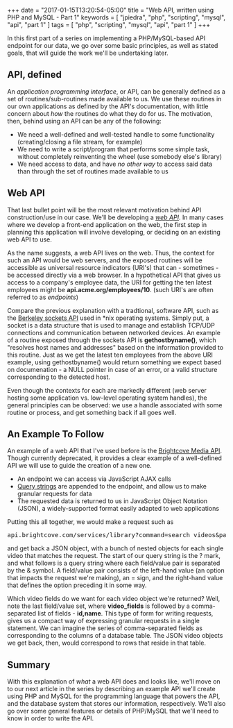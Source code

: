 +++
date = "2017-01-15T13:20:54-05:00"
title = "Web API, written using PHP and MySQL - Part 1"
keywords = [ "jpiedra", "php", "scripting", "mysql", "api", "part 1" ]
tags = [ "php", "scripting", "mysql", "api", "part 1" ]
+++

In this first part of a series on implementing a PHP/MySQL-based API endpoint for our data, we go over some basic principles, as well as stated goals, that will guide the work we'll be undertaking later.

<!--more-->
<h2>API, defined</h2>

An <i>application programming interface</i>, or API, can be generally defined as a set of routines/sub-routines made available to us. We use these routines in our own applications as defined by the API's documentation, with little concern about <i>how</i> the routines do what they do for us. The motivation, then, behind using an API can be any of the following:

<ul>
	<li>We need a well-defined and well-tested handle to some functionality (creating/closing a file stream, for example)</li>
	<li>We need to write a script/program that performs some simple task, without completely reinventing the wheel (use somebody else's library)</li>
	<li>We need access to data, and have <i>no other way</i> to access said data than through the set of routines made available to us</li>
</ul>

<h2>Web API</h2>

That last bullet point will be the most relevant motivation behind API construction/use in our case. We'll be developing a <a href="https://en.wikipedia.org/wiki/Web_API"><i>web API</i></a>. In many cases where we develop a front-end application on the web, the first step in planning this application will involve developing, or deciding on an existing web API to use. 

As the name suggests, a web API lives on the web. Thus, the context for such an API would be web servers, and the exposed routines will be accessible as universal resource indicators (URI's) that can - sometimes - be accessed directly via a web browser. In a hypothetical API that gives us access to a company's employee data, the URI for getting the ten latest employees might be <b>api.acme.org/employees/10</b>. (such URI's are often referred to as <i>endpoints</i>)

Compare the previous explanation with a tradtional, software API, such as the <a href="https://en.wikipedia.org/wiki/Berkeley_sockets">Berkeley sockets API</a> used in *nix operating systems. Simply put, a socket is a data structure that is used to manage and establish TCP/UDP connections and communication between networked devices. An example of a routine exposed through the sockets API is <b>gethostbyname()</b>, which "resolves host names and addresses" based on the information provided to this routine. Just as we get the latest ten employees from the above URI example, using gethostbyname() would return something we expect based on documenation - a NULL pointer in case of an error, or a valid structure corresponding to the detected host.

Even though the contexts for each are markedly different (web server hosting some application vs. low-level operating system handles), the general principles can be observed: we use a handle associated with some routine or process, and get something back if all goes well.

<h2>An Example To Follow</h2>
An example of a web API that I've used before is the <a href="http://docs.brightcove.com/en/video-cloud/media/guides/search_videos-guide.html">Brightcove Media API</a>. Though currently deprecated, it provides a clear example of a well-defined API we will use to guide the creation of a new one.

<ul>
	<li>An endpoint we can access via JavaScript AJAX calls</li>
	<li><a href="https://en.wikipedia.org/wiki/Query_string">Query strings</a> are appended to the endpoint, and allow us to make granular requests for data</li>
	<li>The requested data is returned to us in JavaScript Object Notation (JSON), a widely-supported format easily adapted to web applications</li>
</ul>

Putting this all together, we would make a request such as 
<pre>api.brightcove.com/services/library?command=search_videos&page_size=3&video_fields=id,name</pre> 
and get back a JSON object, with a bunch of nested objects for each single video that matches the request. The start of our query string is the ? mark, and what follows is a query string where each field/value pair is separated by the & symbol. A field/value pair consists of the left-hand value (an option that impacts the request we're making), an = sign, and the right-hand value that defines the option preceding it in some way.

Which video fields do we want for each video object we're returned? Well, note the last field/value set, where <b>video_fields</b> is followed by a comma-separated list of fields - <b>id,name</b>. This type of form for writing requests, gives us a compact way of expressing granular requests in a single statement. We can imagine the series of comma-separated fields as corresponding to the columns of a database table. The JSON video objects we get back, then, would correspond to rows that reside in that table.

<h2>Summary</h2>

With this explanation of <i>what</i> a web API does and looks like, we'll move on to our next article in the series by describing an example API we'll create using PHP and MySQL for the programming language that powers the API, and the database system that stores our information, respectively. We'll also go over some general features or details of PHP/MySQL that we'll need to know in order to write the API.